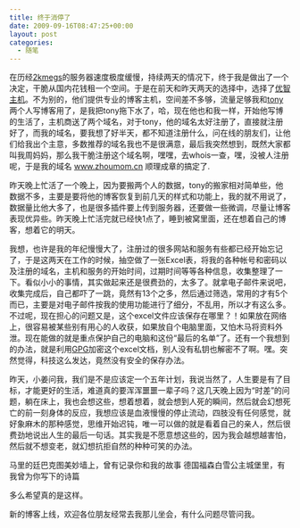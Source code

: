 ```yaml
---
title: 终于消停了
date: 2009-09-16T08:47:25+00:00
layout: post
categories:
  - 随笔
---
```


在历经[2kmegs](http://www.2kmegs.com)的服务器速度极度缓慢，持续两天的情况下，终于我是做出了一个决定，干脆从国内花钱租一个空间。于是在前天和昨天两天的选择中，选择了[优智主机](http://www.uzidc.com/)。不为别的，他们提供专业的博客主机，空间差不多够，流量足够我和[tony](http://www.tonypoon.cn/)两个人写博客用了，是我把tony拖下水了，哈，现在他也和我一样，开始他写博的生活了，主机商送了两个域名，对于tony，他的域名太好注册了，直接就注册好了，而我的域名，要我想了好半天，都不知道注册什么，问在线的朋友们，让他们给我出个主意，多数推荐的域名我也不是很满意，最后我突然想到，既然大家都叫我周妈妈，那么我干脆注册这个域名啊，嘿嘿，去whois一查，嘿，没被人注册呢，于是我的域名 www.zhoumom.cn 顺理成章的搞定了.

昨天晚上忙活了一个晚上，因为要搬两个人的数据，tony的搬家相对简单些，他数据不多，主要是要将他的博客恢复到前几天的样式和功能上，我的就不用说了，数据量比他大多了，也是很多插件要上传到服务器，还要做一些微调，尽量让博客表现优异些。昨天晚上忙活完就已经快1点了，睡到被窝里面，还在想着自己的博客，想着它的明天。

我想，也许是我的年纪慢慢大了，注册过的很多网站和服务有些都已经开始忘记了，于是这两天在工作的时候，抽空做了一张Excel表，将我的各种帐号和密码以及注册的域名，主机和服务的开始时间，过期时间等等各种信息，收集整理了一下。看似小小的事情，其实做起来还是很费劲的，太多了。就拿电子邮件来说吧，收集完成后，自己都吓了一跳，竟然有13个之多，然后通过筛选，常用的才有5个而已，主要是对电子邮件按我的使用功能进行了细分，不乱用，所以才有这么多。不过呢，现在担心的问题又是，这个excel文件应该保存在哪里？！如果放在网络上，很容易被某些别有用心的人收获，如果放自个电脑里面，又怕木马将资料外泄。现在能做的就是重点保护自己的电脑和这份“最后的名单”了。还有一个我想到的办法，就是利用[GPG](http://www.gnupg.org)加密这个excel文档，别人没有私钥也解密不了啊。嘿。突然觉得，科技这么发达，竟然没有安全的保存办法。
<!--more-->
昨天，小姜问我，我们是不是应该定一个五年计划，我说当然了，人生要是有了目标，才能更好的生活，难道真的要浑浑噩噩一辈子吗？这几天晚上因为“时差”的问题，躺在床上，我也会想这些，想着想着，就会想到人死的瞬间，然后就会幻想死亡的前一刻身体的反应，我想应该是血液慢慢的停止流动，四肢没有任何感觉，就好象麻木的那种感觉，思维开始迟钝，唯一可以做的就是看着自己的亲人，然后很费劲地说出人生的最后一句话。其实我是不愿意想这些的，因为我会越想越害怕，然后就不想变老，就幻想抗拒自然的种种可笑的办法。

马里的廷巴克图美妙墙上，曾有记录你和我的故事 德国福森白雪公主城堡里，有我曾为你写下的诗篇

多么希望真的是这样。

新的博客上线，欢迎各位朋友经常去我那儿坐会，有什么问题尽管问我。
